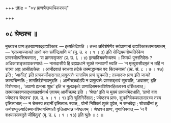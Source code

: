 +++
title = "०४ प्राणश्रैष्ठ्याधिकरणम्"

+++

## ०८ श्रेष्ठश्च ॥

मुख्यश्च प्राण इतरप्राणवद्ब्रह्मविकारः — इत्यतिदिशति । तच्च अविशेषेणैव सर्वप्राणानां ब्रह्मविकारत्वमाख्यातम् — ‘एतस्माज्जायते प्राणो मनः सर्वेन्द्रियाणि च’ (मु. उ. २ । १ । ३) इति सेन्द्रियमनोव्यतिरेकेण प्राणस्योत्पत्तिश्रवणात् , ‘स प्राणमसृजत’ (प्र. उ. ६ । ४) इत्यादिश्रवणेभ्यश्च । किमर्थः पुनरतिदेशः ? अधिकाशङ्कापाकरणार्थः — नासदासीये हि ब्रह्मप्रधाने सूक्ते मन्त्रवर्णो भवति — ‘न मृत्युरासीदमृतं न तर्हि न रात्र्या अह्न आसीत्प्रकेतः । आनीदवातं स्वधया तदेकं तस्माद्धान्यन्न परः किञ्चनास’ (ऋ. सं. ८ । ७ । १७) इति ; ‘आनीत्’ इति प्राणकर्मोपादानात् प्रागुत्पत्तेः सन्तमिव प्राणं सूचयति ; तस्मादजः प्राण इति जायते कस्यचिन्मतिः ; तामतिदेशेनापनुदति । आनीच्छब्दोऽपि न प्रागुत्पत्तेः प्राणसद्भावं सूचयति, ‘अवातम्’ इति विशेषणात् , ‘अप्राणो ह्यमनाः शुभ्रः’ इति च मूलप्रकृतेः प्राणादिसमस्तविशेषरहितत्वस्य दर्शितत्वात् ; तस्मात्कारणसद्भावप्रदर्शनार्थ एवायम् आनीच्छब्द इति । ‘श्रेष्ठः’ इति च मुख्यं प्राणमभिदधाति, ‘प्राणो वाव ज्येष्ठश्च श्रेष्ठश्च’ (छा. उ. ५ । १ । १) इति श्रुतिनिर्देशात् ; ज्येष्ठश्च प्राणः, शुक्रनिषेककालादारभ्य तस्य वृत्तिलाभात् — न चेत्तस्य तदानीं वृत्तिलाभः स्यात् , योनौ निषिक्तं शुक्रं पूयेत, न सम्भवेद्वा ; श्रोत्रादीनां तु कर्णशष्कुल्यादिस्थानविभागनिष्पत्तौ वृत्तिलाभान्न ज्येष्ठत्वम् । श्रेष्ठश्च प्राणः, गुणाधिक्यात् — ‘न वै शक्ष्यामस्त्वदृते जीवितुम्’ (बृ. उ. ६ । १ । १३) इति श्रुतेः ॥ ८ ॥
